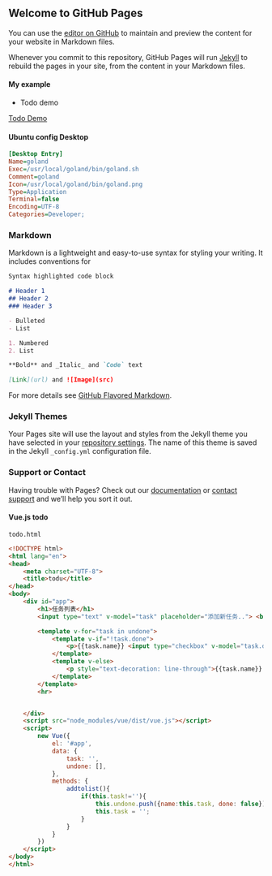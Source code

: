 ## Welcome to GitHub Pages

You can use the [editor on GitHub](https://github.com/develop1024/home/edit/master/README.md) to maintain and preview the content for your website in Markdown files.

Whenever you commit to this repository, GitHub Pages will run [Jekyll](https://jekyllrb.com/) to rebuild the pages in your site, from the content in your Markdown files.



#### My example

* Todo demo

[Todo Demo](https://develop1024.github.io/home/todolist.html)



#### Ubuntu config Desktop

```ini
[Desktop Entry]
Name=goland
Exec=/usr/local/goland/bin/goland.sh
Comment=goland
Icon=/usr/local/goland/bin/goland.png
Type=Application
Terminal=false
Encoding=UTF-8
Categories=Developer;
```


### Markdown

Markdown is a lightweight and easy-to-use syntax for styling your writing. It includes conventions for

```markdown
Syntax highlighted code block

# Header 1
## Header 2
### Header 3

- Bulleted
- List

1. Numbered
2. List

**Bold** and _Italic_ and `Code` text

[Link](url) and ![Image](src)
```

For more details see [GitHub Flavored Markdown](https://guides.github.com/features/mastering-markdown/).

### Jekyll Themes

Your Pages site will use the layout and styles from the Jekyll theme you have selected in your [repository settings](https://github.com/develop1024/home/settings). The name of this theme is saved in the Jekyll `_config.yml` configuration file.

### Support or Contact

Having trouble with Pages? Check out our [documentation](https://help.github.com/categories/github-pages-basics/) or [contact support](https://github.com/contact) and we’ll help you sort it out.



#### Vue.js todo
``` todo.html ```

```html
<!DOCTYPE html>
<html lang="en">
<head>
    <meta charset="UTF-8">
    <title>todu</title>
</head>
<body>
    <div id="app">
        <h1>任务列表</h1>
        <input type="text" v-model="task" placeholder="添加新任务.."> <button @click="addtolist">添加</button>

        <template v-for="task in undone">
            <template v-if="!task.done">
                <p>{{task.name}} <input type="checkbox" v-model="task.done">我做完了</p>
            </template>
            <template v-else>
                <p style="text-decoration: line-through">{{task.name}} <input type="checkbox" v-model="task.done">已做完</p>
            </template>
        </template>
        <hr>


    </div>
    <script src="node_modules/vue/dist/vue.js"></script>
    <script>
        new Vue({
            el: '#app',
            data: {
                task: '',
                undone: [],
            },
            methods: {
                addtolist(){
                    if(this.task!=''){
                        this.undone.push({name:this.task, done: false});
                        this.task = '';
                    }
                }
            }
        })
    </script>
</body>
</html>
```